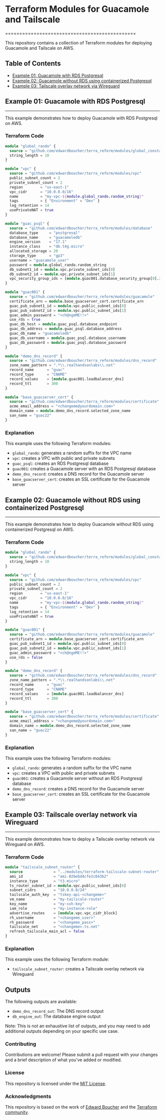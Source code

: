 # Terraform Modules for Guacamole and Tailscale
==============================================

This repository contains a collection of Terraform modules for deploying Guacamole and Tailscale on AWS.

## Table of Contents

* [Example 01: Guacamole with RDS Postgresql](#example-01-guacamole-with-rds-postgresql)
* [Example 02: Guacamole without RDS using containerized Postgresql](#example-02-guacamole-without-rds-using-containerized-postgresql)
* [Example 03: Tailscale overlay network via Wireguard](#example-03-tailscale-overlay-network-via-wireguard)

## Example 01: Guacamole with RDS Postgresql
-----------------------------------------

This example demonstrates how to deploy Guacamole with RDS Postgresql on AWS.

### Terraform Code

```terraform
module "global_rando" {
  source = "github.com/edwardboucher/terra_reform/modules/global_constants"
  string_length = 10
}

module "vpc" {
  source = "github.com/edwardboucher/terra_reform/modules/vpc"
  public_subnet_count = 2
  private_subnet_count = 2
  region        = "us-east-1"
  vpc_cidr      = "10.0.0.0/16"
  name          = "my-vpc-${module.global_rando.random_string}"
  tags          = { "Environment" = "Dev" }
  log_retention = 14
  usePrivateNAT = true
}

module "guac_psql" {
  source = "github.com/edwardboucher/terra_reform/modules/database"
  database_type     = "postgresql"
  database_name     = "guacamoledb"
  engine_version    = "17.1"
  instance_class    = "db.t4g.micro"
  allocated_storage = 20
  storage_type      = "gp3"
  username = "guacamole_user"
  password = module.global_rando.random_string
  db_subnet1_id = module.vpc.private_subnet_ids[0]
  db_subnet2_id = module.vpc.private_subnet_ids[1]
  vpc_security_group_ids = [module.guac001.database_security_group[0].id]
}

module "guac001" {
  source = "github.com/edwardboucher/terra_reform/modules/guacamole"
  certificate_arn = module.base_guacserver_cert.certificate_arn
  guac_pub_subnet1_id = module.vpc.public_subnet_ids[0]
  guac_pub_subnet2_id = module.vpc.public_subnet_ids[1]
  guac_admin_password = "<ch@ngeME!!>"
  use_rds = true
  guac_db_host = module.guac_psql.database_endpoint
  guac_db_address = module.guac_psql.database_address
  guac_db_name = "guacamoledb"
  guac_db_username = module.guac_psql.database_username
  guac_db_password = module.guac_psql.database_password
}

module "demo_dns_record" {
  source = "github.com/edwardboucher/terra_reform/modules/dns_record"
  zone_name_pattern = ".*\\.realhandsonlabs\\.net"
  record_name      = "guac"
  record_type      = "CNAME"
  record_values    = [module.guac001.loadbalancer_dns]
  record_ttl       = 300
}

module "base_guacserver_cert" {
  source = "github.com/edwardboucher/terra_reform/modules/certificate"
  acme_email_address = "<changeme@yourdomain.com>"
  domain_name = module.demo_dns_record.selected_zone_name
  san_name = "guac22"
}
```

### Explanation

This example uses the following Terraform modules:

* `global_rando`: generates a random suffix for the VPC name
* `vpc`: creates a VPC with public and private subnets
* `guac_psql`: creates an RDS Postgresql database
* `guac001`: creates a Guacamole server with an RDS Postgresql database
* `demo_dns_record`: creates a DNS record for the Guacamole server
* `base_guacserver_cert`: creates an SSL certificate for the Guacamole server

## Example 02: Guacamole without RDS using containerized Postgresql
---------------------------------------------------------

This example demonstrates how to deploy Guacamole without RDS using containerized Postgresql on AWS.

### Terraform Code

```terraform
module "global_rando" {
  source = "github.com/edwardboucher/terra_reform/modules/global_constants"
  string_length = 10
}

module "vpc" {
  source = "github.com/edwardboucher/terra_reform/modules/vpc"
  public_subnet_count = 2
  private_subnet_count = 2
  region        = "us-east-1"
  vpc_cidr      = "10.0.0.0/16"
  name          = "my-vpc-${module.global_rando.random_string}"
  tags          = { "Environment" = "Dev" }
  log_retention = 14
  usePrivateNAT = true
}

module "guac001" {
  source = "github.com/edwardboucher/terra_reform/modules/guacamole"
  certificate_arn = module.base_guacserver_cert.certificate_arn
  guac_pub_subnet1_id = module.vpc.public_subnet_ids[0]
  guac_pub_subnet2_id = module.vpc.public_subnet_ids[1]
  guac_admin_password = "<ch@ngeME!!>"
  use_rds = false
}

module "demo_dns_record" {
  source = "github.com/edwardboucher/terra_reform/modules/dns_record"
  zone_name_pattern = ".*\\.realhandsonlabs\\.net"
  record_name      = "guac"
  record_type      = "CNAME"
  record_values    = [module.guac001.loadbalancer_dns]
  record_ttl       = 300
}

module "base_guacserver_cert" {
  source = "github.com/edwardboucher/terra_reform/modules/certificate"
  acme_email_address = "<changeme@yourdomain.com>"
  domain_name = module.demo_dns_record.selected_zone_name
  san_name = "guac22"
}
```

### Explanation

This example uses the following Terraform modules:

* `global_rando`: generates a random suffix for the VPC name
* `vpc`: creates a VPC with public and private subnets
* `guac001`: creates a Guacamole server without an RDS Postgresql database
* `demo_dns_record`: creates a DNS record for the Guacamole server
* `base_guacserver_cert`: creates an SSL certificate for the Guacamole server

## Example 03: Tailscale overlay network via Wireguard
----------------------------------------------

This example demonstrates how to deploy a Tailscale overlay network via Wireguard on AWS.

### Terraform Code

```terraform
module "tailscale_subnet_router" {
  source              = "../modules/terraform-tailscale-subnet-router"
  ami_id              = "ami-026ebd4cfe2c043b2"
  instance_type       = "t3.micro"
  ts_router_subnet_id = module.vpc.public_subnet_ids[0]
  subnet_cidrs        = "10.0.0.0/24"
  tailscale_auth_key  = "tskey-api-<changeme>"
  vm_name             = "my-tailscale-router"
  key_name            = "my-ssh-key"
  iam_role            = "my-instance-role"
  advertise_routes    = [module.vpc.vpc_cidr_block]
  rh_username         = "<changeme_user>"
  rh_password         = "<changeme_pass>"
  tailscale_net       = "<changeme>.ts.net"
  refresh_tailscale_main_acl = false
}
```

### Explanation

This example uses the following Terraform module:

* `tailscale_subnet_router`: creates a Tailscale overlay network via Wireguard

## Outputs

The following outputs are available:

* `demo_dns_record_out`: The DNS record output
* `db_engine_out`: The database engine output

Note: This is not an exhaustive list of outputs, and you may need to add additional outputs depending on your specific use case.

### Contributing

Contributions are welcome! Please submit a pull request with your changes and a brief description of what you've added or modified.

### License

This repository is licensed under the [MIT License](https://opensource.org/licenses/MIT).

### Acknowledgments

This repository is based on the work of [Edward Boucher](https://github.com/edwardboucher) and the [Terraform community](https://github.com/hashicorp/terraform).
